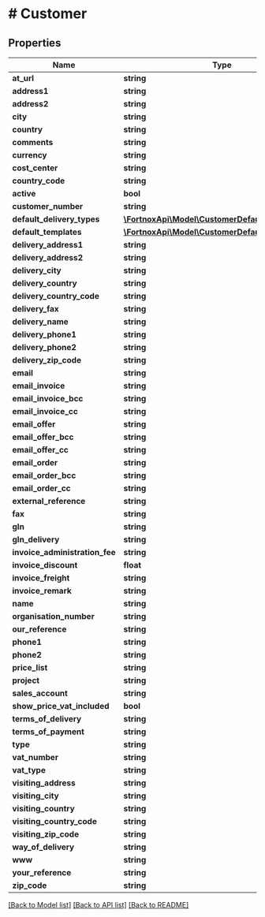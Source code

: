 # # Customer

## Properties

Name | Type | Description | Notes
------------ | ------------- | ------------- | -------------
**at_url** | **string** |  | [optional]
**address1** | **string** |  | [optional]
**address2** | **string** |  | [optional]
**city** | **string** |  | [optional]
**country** | **string** |  | [optional]
**comments** | **string** |  | [optional]
**currency** | **string** |  | [optional]
**cost_center** | **string** |  | [optional]
**country_code** | **string** |  | [optional]
**active** | **bool** |  | [optional]
**customer_number** | **string** |  | [optional]
**default_delivery_types** | [**\FortnoxApi\Model\CustomerDefaultDeliveryTypes**](CustomerDefaultDeliveryTypes.md) |  | [optional]
**default_templates** | [**\FortnoxApi\Model\CustomerDefaultTemplates**](CustomerDefaultTemplates.md) |  | [optional]
**delivery_address1** | **string** |  | [optional]
**delivery_address2** | **string** |  | [optional]
**delivery_city** | **string** |  | [optional]
**delivery_country** | **string** |  | [optional]
**delivery_country_code** | **string** |  | [optional]
**delivery_fax** | **string** |  | [optional]
**delivery_name** | **string** |  | [optional]
**delivery_phone1** | **string** |  | [optional]
**delivery_phone2** | **string** |  | [optional]
**delivery_zip_code** | **string** |  | [optional]
**email** | **string** |  | [optional]
**email_invoice** | **string** |  | [optional]
**email_invoice_bcc** | **string** |  | [optional]
**email_invoice_cc** | **string** |  | [optional]
**email_offer** | **string** |  | [optional]
**email_offer_bcc** | **string** |  | [optional]
**email_offer_cc** | **string** |  | [optional]
**email_order** | **string** |  | [optional]
**email_order_bcc** | **string** |  | [optional]
**email_order_cc** | **string** |  | [optional]
**external_reference** | **string** |  | [optional]
**fax** | **string** |  | [optional]
**gln** | **string** |  | [optional]
**gln_delivery** | **string** |  | [optional]
**invoice_administration_fee** | **string** |  | [optional]
**invoice_discount** | **float** |  | [optional]
**invoice_freight** | **string** |  | [optional]
**invoice_remark** | **string** |  | [optional]
**name** | **string** |  |
**organisation_number** | **string** |  | [optional]
**our_reference** | **string** |  | [optional]
**phone1** | **string** |  | [optional]
**phone2** | **string** |  | [optional]
**price_list** | **string** |  | [optional]
**project** | **string** |  | [optional]
**sales_account** | **string** |  | [optional]
**show_price_vat_included** | **bool** |  | [optional]
**terms_of_delivery** | **string** |  | [optional]
**terms_of_payment** | **string** |  | [optional]
**type** | **string** |  | [optional]
**vat_number** | **string** |  | [optional]
**vat_type** | **string** |  | [optional]
**visiting_address** | **string** |  | [optional]
**visiting_city** | **string** |  | [optional]
**visiting_country** | **string** |  | [optional]
**visiting_country_code** | **string** |  | [optional]
**visiting_zip_code** | **string** |  | [optional]
**way_of_delivery** | **string** |  | [optional]
**www** | **string** |  | [optional]
**your_reference** | **string** |  | [optional]
**zip_code** | **string** |  | [optional]

[[Back to Model list]](../../README.md#models) [[Back to API list]](../../README.md#endpoints) [[Back to README]](../../README.md)

